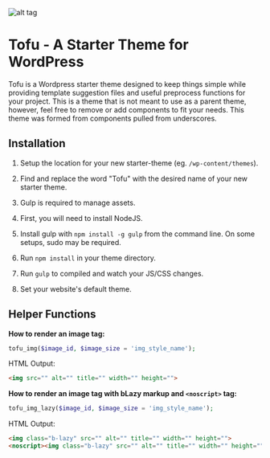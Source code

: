 ![alt tag](https://github.com/proeung/tofu/blob/master/screenshot.png?raw=true)

# Tofu - A Starter Theme for WordPress #

Tofu is a Wordpress starter theme designed to keep things simple while providing template suggestion files and useful preprocess functions for your project. This is a theme that is not meant to use as a parent theme, however, feel free to remove or add components to fit your needs. This theme was formed from components pulled from underscores.


## Installation ##

1. Setup the location for your new starter-theme (eg. `/wp-content/themes`).

2. Find and replace the word "Tofu" with the desired name of your new starter theme.

3. Gulp is required to manage assets.

4. First, you will need to install NodeJS.

5. Install gulp with `npm install -g gulp` from the command line. On some setups, sudo may be required.

6. Run `npm install` in your theme directory.

7. Run `gulp` to compiled and watch your JS/CSS changes.

8. Set your website's default theme.

## Helper Functions ##

**How to render an image tag:**

```php
tofu_img($image_id, $image_size = 'img_style_name');
```

HTML Output:
``` html
<img src="" alt="" title="" width="" height="">
```

**How to render an image tag with bLazy markup and `<noscript>` tag:**

```php
tofu_img_lazy($image_id, $image_size = 'img_style_name');
```

HTML Output:
``` html
<img class="b-lazy" src="" alt="" title="" width="" height=""> 
<noscript><img class="b-lazy" src="" alt="" title="" width="" height=""></noscript>
```

